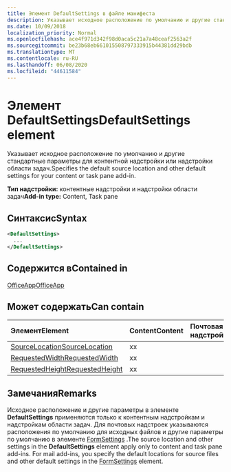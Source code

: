```yaml
---
title: Элемент DefaultSettings в файле манифеста
description: Указывает исходное расположение по умолчанию и другие стандартные параметры для контентной надстройки или надстройки области задач.
ms.date: 10/09/2018
localization_priority: Normal
ms.openlocfilehash: ace4f971d342f98d0aca5c21a7a48ceaf2563a2f
ms.sourcegitcommit: be23b68eb661015508797333915b44381dd29bdb
ms.translationtype: MT
ms.contentlocale: ru-RU
ms.lasthandoff: 06/08/2020
ms.locfileid: "44611584"
---
```

# <a name="defaultsettings-element"></a><span data-ttu-id="a6c57-103">Элемент DefaultSettings</span><span class="sxs-lookup"><span data-stu-id="a6c57-103">DefaultSettings element</span></span>

<span data-ttu-id="a6c57-104">Указывает исходное расположение по умолчанию и другие стандартные параметры для контентной надстройки или надстройки области задач.</span><span class="sxs-lookup"><span data-stu-id="a6c57-104">Specifies the default source location and other default settings for your content or task pane add-in.</span></span>

<span data-ttu-id="a6c57-105">**Тип надстройки:** контентные надстройки и надстройки области задач</span><span class="sxs-lookup"><span data-stu-id="a6c57-105">**Add-in type:** Content, Task pane</span></span>

## <a name="syntax"></a><span data-ttu-id="a6c57-106">Синтаксис</span><span class="sxs-lookup"><span data-stu-id="a6c57-106">Syntax</span></span>

```XML
<DefaultSettings>
  ...
</DefaultSettings>
```

## <a name="contained-in"></a><span data-ttu-id="a6c57-107">Содержится в</span><span class="sxs-lookup"><span data-stu-id="a6c57-107">Contained in</span></span>

[<span data-ttu-id="a6c57-108">OfficeApp</span><span class="sxs-lookup"><span data-stu-id="a6c57-108">OfficeApp</span></span>](officeapp.md)

## <a name="can-contain"></a><span data-ttu-id="a6c57-109">Может содержать</span><span class="sxs-lookup"><span data-stu-id="a6c57-109">Can contain</span></span>

|<span data-ttu-id="a6c57-110">**Элемент**</span><span class="sxs-lookup"><span data-stu-id="a6c57-110">**Element**</span></span>|<span data-ttu-id="a6c57-111">**Content**</span><span class="sxs-lookup"><span data-stu-id="a6c57-111">**Content**</span></span>|<span data-ttu-id="a6c57-112">**Почтовая надстройка**</span><span class="sxs-lookup"><span data-stu-id="a6c57-112">**Mail**</span></span>|<span data-ttu-id="a6c57-113">**TaskPane**</span><span class="sxs-lookup"><span data-stu-id="a6c57-113">**TaskPane**</span></span>|
|:-----|:-----|:-----|:-----|
|[<span data-ttu-id="a6c57-114">SourceLocation</span><span class="sxs-lookup"><span data-stu-id="a6c57-114">SourceLocation</span></span>](sourcelocation.md)|<span data-ttu-id="a6c57-115">x</span><span class="sxs-lookup"><span data-stu-id="a6c57-115">x</span></span>||<span data-ttu-id="a6c57-116">x</span><span class="sxs-lookup"><span data-stu-id="a6c57-116">x</span></span>|
|[<span data-ttu-id="a6c57-117">RequestedWidth</span><span class="sxs-lookup"><span data-stu-id="a6c57-117">RequestedWidth</span></span>](requestedwidth.md)|<span data-ttu-id="a6c57-118">x</span><span class="sxs-lookup"><span data-stu-id="a6c57-118">x</span></span>|||
|[<span data-ttu-id="a6c57-119">RequestedHeight</span><span class="sxs-lookup"><span data-stu-id="a6c57-119">RequestedHeight</span></span>](requestedheight.md)|<span data-ttu-id="a6c57-120">x</span><span class="sxs-lookup"><span data-stu-id="a6c57-120">x</span></span>|||

## <a name="remarks"></a><span data-ttu-id="a6c57-121">Замечания</span><span class="sxs-lookup"><span data-stu-id="a6c57-121">Remarks</span></span>

<span data-ttu-id="a6c57-122">Исходное расположение и другие параметры в элементе **DefaultSettings** применяются только к контентным надстройкам и надстройкам области задач. Для почтовых надстроек указываются расположения по умолчанию для исходных файлов и другие параметры по умолчанию в элементе [FormSettings](formsettings.md) .</span><span class="sxs-lookup"><span data-stu-id="a6c57-122">The source location and other settings in the **DefaultSettings** element apply only to content and task pane add-ins. For mail add-ins, you specify the default locations for source files and other default settings in the [FormSettings](formsettings.md) element.</span></span>

